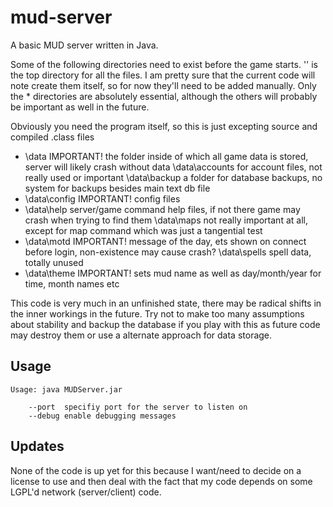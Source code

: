mud-server
==========

A basic MUD server written in Java.

Some of the following directories need to exist before the game starts. '\' is the top directory
for all the files. I am pretty sure that the current code will note create them itself, so for
now they'll need to be added manually. Only the * directories are absolutely essential, although
the others will probably be important as well in the future.

Obviously you need the program itself, so this is just excepting source and compiled .class files

* \data          IMPORTANT! the folder inside of which all game data is stored, server will likely crash without data
  \data\accounts for account files, not really used or important
  \data\backup   a folder for database backups, no system for backups besides main text db file
* \data\config   IMPORTANT! config files
* \data\help     server/game command help files, if not there game may crash when trying to find them
  \data\maps     not really important at all, except for map command which was just a tangential test
* \data\motd     IMPORTANT! message  of the day, ets shown on connect before login, non-existence may cause crash?
  \data\spells   spell data, totally unused
* \data\theme    IMPORTANT! sets mud name as well as day/month/year for time, month names etc

This code is very much in an unfinished state, there may be radical shifts in the inner workings
in the future. Try not to make too many assumptions about stability and backup the database if you
play with this as future code may destroy them or use a alternate approach for data storage.

## Usage
```
Usage: java MUDServer.jar

    --port  specifiy port for the server to listen on
    --debug enable debugging messages
```

## Updates
None of the code is up yet for this because I want/need to decide on a license to use and then deal
with the fact that my code depends on some LGPL'd network (server/client) code.